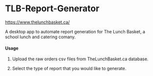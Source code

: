 # TLB-Report-Generator

https://www.thelunchbasket.ca/

A desktop app to automate report generation for The Lunch Basket, a school lunch and catering comany.

#### Usage
1. Upload the raw orders csv files from TheLunchBasket.ca database.

2. Select the type of report that you would like to generate.
